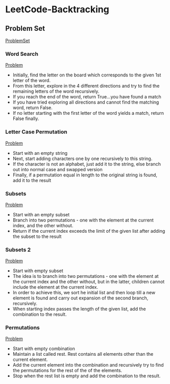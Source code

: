 # LeetCode-Backtracking

## Problem Set

[ProblemSet](https://seanprashad.com/leetcode-patterns/)

### Word Search 
[Problem](https://leetcode.com/problems/word-search/)
* Initially, find the letter on the board which corresponds to the given 1st letter of the word.
* From this letter, explore in the 4 different directions and try to find the remaining letters of the word recursively.
* If you reach the end of the word, return True...you have found a match
* If you have tried exploring all directions and cannot find the matching word, return False.
* If no letter starting with the first letter of the word yields a match, return False finally.

### Letter Case Permutation
[Problem](https://leetcode.com/problems/letter-case-permutation/)
* Start with an empty string
* Next, start adding characters one by one recursively to this string.
* If the character is not an alphabet, just add it to the string, else branch out into normal case and swapped version
* Finally, if a permutation equal in length to the original string is found, add it to the result

### Subsets
[Problem](https://leetcode.com/problems/subsets/)
* Start with an empty subset
* Branch into two permutations - one with the element at the current index, and the other without.
* Return if the current index exceeds the limit of the given list after adding the subset to the result

### Subsets 2
[Problem](https://leetcode.com/problems/subsets-ii/)
* Start with empty subset
* The idea is to branch into two permutations - one with the element at the current index and the other without, but in the latter, children cannot include the element at the current index.
* In order to achieve this, we sort he initial list and then loop till a new element is found and carry out expansion of the second branch, recursively.
* When starting index passes the length of the given list, add the combination to the result.

### Permutations
[Problem](https://leetcode.com/problems/permutations/)
* Start with empty combination
* Maintain a list called rest. Rest contains all elements other than the current element.
* Add the current element into the combination and recursively try to find the permutations for the rest of the of the elements.
* Stop when the rest list is empty and add the combination to the result.


